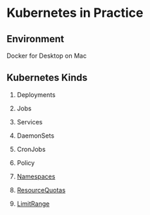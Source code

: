 # Kubernetes in Practice

## Environment

Docker for Desktop on Mac

## Kubernetes Kinds

1. Deployments

2. Jobs

3. Services

4. DaemonSets

5. CronJobs

6. Policy

7. [Namespaces](https://github.com/suryaval/workbook/blob/master/kubernetes-in-practice/namespace.yaml)

8. [ResourceQuotas](https://github.com/suryaval/workbook/blob/master/kubernetes-in-practice/ResourceQuota.yaml)

9. [LimitRange](./LimitRange.yaml)
